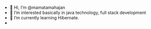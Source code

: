 - 👋 Hi, I’m @mamatamahajan
- 👀 I’m interested basically in java technology, full stack development
- 🌱 I’m currently learning Hibernate.
-

<!---
mamatamahajan/mamatamahajan is a ✨ special ✨ repository because its `README.md` (this file) appears on your GitHub profile.
You can click the Preview link to take a look at your changes.
--->
